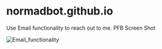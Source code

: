 # normadbot.github.io

Use Email functionality to reach out to me.
PFB Screen Shot 

![Email_functionality](https://user-images.githubusercontent.com/37356059/118691888-25a90000-b827-11eb-9ae0-fa3372316b73.jpg)
